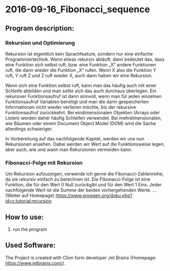 # 2016-09-16_Fibonacci_sequence

## Program description:
### Rekursion und Optimierung
Rekursion ist eigentlich kein Sprachfeature, sondern nur eine einfache
Programmiertechnik. Wenn etwas rekursiv abläuft, dann bedeutet das, dass eine
Funktion sich selbst ruft, bzw. eine Funktion „X“ andere Funktionen ruft, die
dann wieder die Funktion „X“ rufen. Wenn X also die Funktion Y ruft, Y ruft Z
und Z ruft wieder X, auch dann haben wir eine Rekursion.

Wenn sich eine Funktion selbst ruft, kann man das häufig auch mit einer Schleife
abbilden und man sollte sich das auch durchaus überlegen. Ein rekursiver
Funktionsaufruf ist dann sinnvoll, wenn man für jeden einzelnen Funktionsaufruf
Variablen benötigt und man die darin gespeicherten Informationen nicht wieder
verlieren möchte, bis der rekursive Funktionsaufruf zurückkehrt. Bei
eindimensionalen Objekten (Arrays oder Listen) werden daher häufig Schleifen
verwendet. Bei mehrdimensionalen, wie Bäumen oder einem Document Object Model
(DOM) wird die Sache allerdings schwieriger.

In Vorbereitung auf das nachfolgende Kapitel, werden wir uns nun Rekursionen
ansehen. Dabei werden wir Wert auf die Funktionsweise legen, aber auch, wie
und wann man Rekursionen vermeiden kann.

### Fibonacci-Folge mit Rekursion
Um Rekursion aufzuzeigen, verwende ich gerne die Fibonacci-Zahlenreihe, da sie
rekursiv einfach zu berechnen ist. Die Fibonacci-Folge ist eine Funktion, die
für den Wert 0 Null zurückgibt und für den Wert 1 Eins. Jeder nachfolgende Wert
ist die Summe der beiden vorhergehenden Werte.
... (Weiter auf Homepage) https://www.proggen.org/doku.php?id=c:tutorial:recursion

## How to use:
1. run the program

## Used Software:
The Project is created with Clion form developer Jet Brains (Homepage: https://www.jetbrains.com/).







